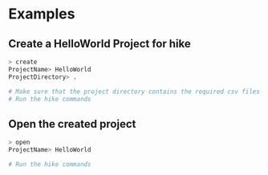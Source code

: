 # Examples

## Create a HelloWorld Project for hike

```bash
> create
ProjectName> HelloWorld
ProjectDirectory> .

# Make sure that the project directory contains the required csv files
# Run the hike commands
```

## Open the created project

```bash
> open
ProjectName> HelloWorld

# Run the hike commands
```
